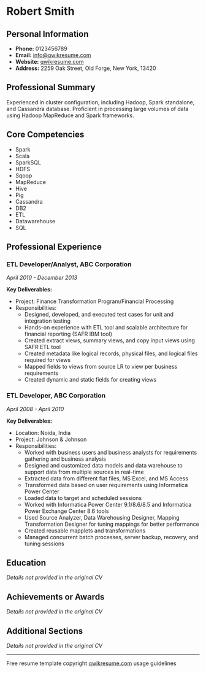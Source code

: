 # Robert Smith

## Personal Information

- **Phone:** 0123456789
- **Email:** info@qwikresume.com
- **Website:** [qwikresume.com](http://qwikresume.com)
- **Address:** 2259 Oak Street, Old Forge, New York, 13420

## Professional Summary

Experienced in cluster configuration, including Hadoop, Spark standalone, and Cassandra database. Proficient in processing large volumes of data using Hadoop MapReduce and Spark frameworks.

## Core Competencies

- Spark
- Scala
- SparkSQL
- HDFS
- Sqoop
- MapReduce
- Hive
- Pig
- Cassandra
- DB2
- ETL
- Datawarehouse
- SQL

## Professional Experience

### ETL Developer/Analyst, ABC Corporation
*April 2010 - December 2013*

**Key Deliverables:**

- Project: Finance Transformation Program/Financial Processing
- Responsibilities:
  - Designed, developed, and executed test cases for unit and integration testing
  - Hands-on experience with ETL tool and scalable architecture for financial reporting (SAFR IBM tool)
  - Created extract views, summary views, and copy input views using SAFR ETL tool
  - Created metadata like logical records, physical files, and logical files required for views
  - Mapped fields to views from source LR to view per business requirements
  - Created dynamic and static fields for creating views

### ETL Developer, ABC Corporation
*April 2008 - April 2010*

**Key Deliverables:**

- Location: Noida, India
- Project: Johnson & Johnson
- Responsibilities:
  - Worked with business users and business analysts for requirements gathering and business analysis
  - Designed and customized data models and data warehouse to support data from multiple sources in real-time
  - Extracted data from different flat files, MS Excel, and MS Access
  - Transformed data based on user requirements using Informatica Power Center
  - Loaded data to target and scheduled sessions
  - Worked with Informatica Power Center 9.1/8.6/8.5 and Informatica Power Exchange Center 8.6 tools
  - Used Source Analyzer, Data Warehousing Designer, Mapping Transformation Designer for tuning mappings for better performance
  - Created reusable mapplets and transformations
  - Managed concurrent batch processes, server backup, recovery, and tuning sessions

## Education

*Details not provided in the original CV*

## Achievements or Awards

*Details not provided in the original CV*

## Additional Sections

*Details not provided in the original CV*

---

Free resume template copyright [qwikresume.com](http://qwikresume.com) usage guidelines